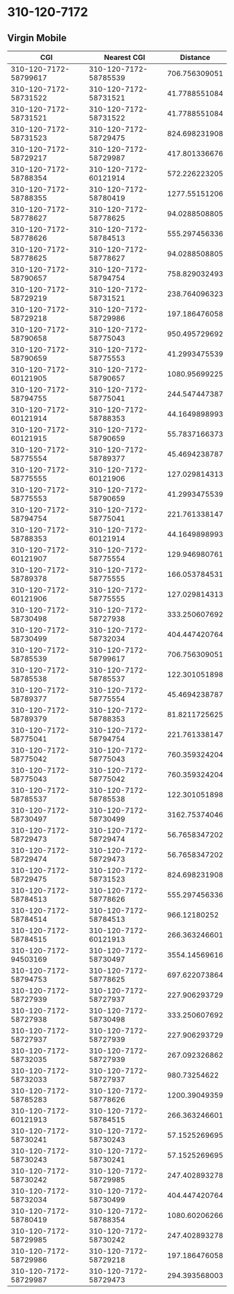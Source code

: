# 310-120-7172
## Virgin Mobile


| CGI | Nearest CGI | Distance |
|-----|-------------|----------|
| 310-120-7172-58799617 | 310-120-7172-58785539 | 706.756309051 |
| 310-120-7172-58731522 | 310-120-7172-58731521 | 41.7788551084 |
| 310-120-7172-58731521 | 310-120-7172-58731522 | 41.7788551084 |
| 310-120-7172-58731523 | 310-120-7172-58729475 | 824.698231908 |
| 310-120-7172-58729217 | 310-120-7172-58729987 | 417.801336676 |
| 310-120-7172-58788354 | 310-120-7172-60121914 | 572.226223205 |
| 310-120-7172-58788355 | 310-120-7172-58780419 | 1277.55151206 |
| 310-120-7172-58778627 | 310-120-7172-58778625 | 94.0288508805 |
| 310-120-7172-58778626 | 310-120-7172-58784513 | 555.297456336 |
| 310-120-7172-58778625 | 310-120-7172-58778627 | 94.0288508805 |
| 310-120-7172-58790657 | 310-120-7172-58794754 | 758.829032493 |
| 310-120-7172-58729219 | 310-120-7172-58731521 | 238.764096323 |
| 310-120-7172-58729218 | 310-120-7172-58729986 | 197.186476058 |
| 310-120-7172-58790658 | 310-120-7172-58775043 | 950.495729692 |
| 310-120-7172-58790659 | 310-120-7172-58775553 | 41.2993475539 |
| 310-120-7172-60121905 | 310-120-7172-58790657 | 1080.95699225 |
| 310-120-7172-58794755 | 310-120-7172-58775041 | 244.547447387 |
| 310-120-7172-60121914 | 310-120-7172-58788353 | 44.1649898993 |
| 310-120-7172-60121915 | 310-120-7172-58790659 | 55.7837166373 |
| 310-120-7172-58775554 | 310-120-7172-58789377 | 45.4694238787 |
| 310-120-7172-58775555 | 310-120-7172-60121906 | 127.029814313 |
| 310-120-7172-58775553 | 310-120-7172-58790659 | 41.2993475539 |
| 310-120-7172-58794754 | 310-120-7172-58775041 | 221.761338147 |
| 310-120-7172-58788353 | 310-120-7172-60121914 | 44.1649898993 |
| 310-120-7172-60121907 | 310-120-7172-58775554 | 129.946980761 |
| 310-120-7172-58789378 | 310-120-7172-58775555 | 166.053784531 |
| 310-120-7172-60121906 | 310-120-7172-58775555 | 127.029814313 |
| 310-120-7172-58730498 | 310-120-7172-58727938 | 333.250607692 |
| 310-120-7172-58730499 | 310-120-7172-58732034 | 404.447420764 |
| 310-120-7172-58785539 | 310-120-7172-58799617 | 706.756309051 |
| 310-120-7172-58785538 | 310-120-7172-58785537 | 122.301051898 |
| 310-120-7172-58789377 | 310-120-7172-58775554 | 45.4694238787 |
| 310-120-7172-58789379 | 310-120-7172-58788353 | 81.8211725625 |
| 310-120-7172-58775041 | 310-120-7172-58794754 | 221.761338147 |
| 310-120-7172-58775042 | 310-120-7172-58775043 | 760.359324204 |
| 310-120-7172-58775043 | 310-120-7172-58775042 | 760.359324204 |
| 310-120-7172-58785537 | 310-120-7172-58785538 | 122.301051898 |
| 310-120-7172-58730497 | 310-120-7172-58730499 | 3162.75374046 |
| 310-120-7172-58729473 | 310-120-7172-58729474 | 56.7658347202 |
| 310-120-7172-58729474 | 310-120-7172-58729473 | 56.7658347202 |
| 310-120-7172-58729475 | 310-120-7172-58731523 | 824.698231908 |
| 310-120-7172-58784513 | 310-120-7172-58778626 | 555.297456336 |
| 310-120-7172-58784514 | 310-120-7172-58784513 | 966.12180252 |
| 310-120-7172-58784515 | 310-120-7172-60121913 | 266.363246601 |
| 310-120-7172-94503169 | 310-120-7172-58730497 | 3554.14569616 |
| 310-120-7172-58794753 | 310-120-7172-58778625 | 697.622073864 |
| 310-120-7172-58727939 | 310-120-7172-58727937 | 227.906293729 |
| 310-120-7172-58727938 | 310-120-7172-58730498 | 333.250607692 |
| 310-120-7172-58727937 | 310-120-7172-58727939 | 227.906293729 |
| 310-120-7172-58732035 | 310-120-7172-58727939 | 267.092326862 |
| 310-120-7172-58732033 | 310-120-7172-58727937 | 980.73254622 |
| 310-120-7172-58785283 | 310-120-7172-58778626 | 1200.39049359 |
| 310-120-7172-60121913 | 310-120-7172-58784515 | 266.363246601 |
| 310-120-7172-58730241 | 310-120-7172-58730243 | 57.1525269695 |
| 310-120-7172-58730243 | 310-120-7172-58730241 | 57.1525269695 |
| 310-120-7172-58730242 | 310-120-7172-58729985 | 247.402893278 |
| 310-120-7172-58732034 | 310-120-7172-58730499 | 404.447420764 |
| 310-120-7172-58780419 | 310-120-7172-58788354 | 1080.60206266 |
| 310-120-7172-58729985 | 310-120-7172-58730242 | 247.402893278 |
| 310-120-7172-58729986 | 310-120-7172-58729218 | 197.186476058 |
| 310-120-7172-58729987 | 310-120-7172-58729473 | 294.393568003 |
